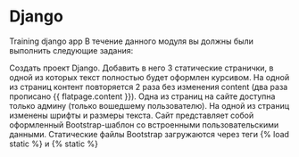 # Django
Training django app
В течение данного модуля вы должны были выполнить следующие задания:

Создать проект Django.
Добавить в него 3 статические странички, в одной из которых текст полностью будет оформлен курсивом.
На одной из страниц контент повторяется 2 раза без изменения content (два раза прописано {{ flatpage.content }}).
Одна из страниц на сайте доступна только админу (только вошедшему пользователю).
На одной из страниц изменены шрифты и размеры текста.
Сайт представляет собой оформленный Bootstrap-шаблон со встроенными пользовательскими данными.
Статические файлы Bootstrap загружаются через теги {% load static %} и {% static %}
